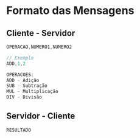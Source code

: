 # Formato das Mensagens

## Cliente - Servidor

```cpp
OPERACAO,NUMERO1,NUMERO2

// Exemplo
ADD,1,2

OPERACOES:
ADD - Adição
SUB - Subtração
MUL - Multiplicação
DIV - Divisão

```

## Servidor - Cliente

```cpp
RESULTADO
```
